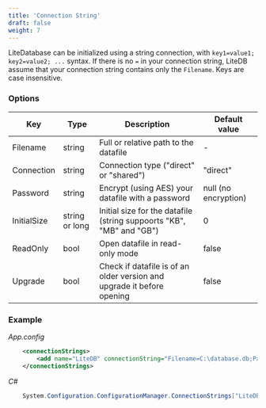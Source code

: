 ```yaml
---
title: 'Connection String'
draft: false
weight: 7
---
```


LiteDatabase can be initialized using a string connection, with `key1=value1; key2=value2; ...` syntax. If there is no `=` in your connection string, LiteDB assume that your connection string contains only the `Filename`. Keys are case insensitive.

### Options

|Key|Type|Description|Default value|
|--------|----|-----------------|-------------|
|Filename|string|Full or relative path to the datafile|-|
|Connection|string|Connection type ("direct" or "shared")|"direct"|
|Password|string|Encrypt (using AES) your datafile with a password|null (no encryption)|
|InitialSize|string or long|Initial size for the datafile (string suppoorts "KB", "MB" and "GB")|0|
|ReadOnly|bool|Open datafile in read-only mode|false|
|Upgrade|bool|Check if datafile is of an older version and upgrade it before opening|false|

### Example

_App.config_
```XML
    <connectionStrings>
        <add name="LiteDB" connectionString="Filename=C:\database.db;Password='1234'" />
    </connectionStrings>
```

_C#_
```C#
    System.Configuration.ConfigurationManager.ConnectionStrings["LiteDB"].ConnectionString
```